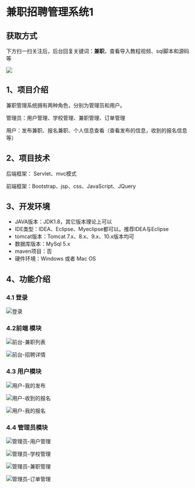 # 兼职招聘管理系统1

## 获取方式

下方扫一扫关注后，后台回复关键词：**兼职**，查看导入教程视频、sql脚本和源码等

 ![](https://www.codeshop.fun/Typora-Images/202205281253739.png)

## 1、项目介绍

兼职管理系统拥有两种角色，分别为管理员和用户。

管理员：用户管理、学校管理、兼职管理、订单管理

用户：发布兼职、报名兼职、个人信息查看（查看发布的信息，收到的报名信息等）


## 2、项目技术

后端框架： Servlet、mvc模式

前端框架：Bootstrap、jsp、css、JavaScript、JQuery

## 3、开发环境

- JAVA版本：JDK1.8，其它版本理论上可以
- IDE类型：IDEA、Eclipse、Myeclipse都可以。推荐IDEA与Eclipse
- tomcat版本：Tomcat 7.x、8.x、9.x、10.x版本均可
- 数据库版本：MySql 5.x
- maven项目：否
- 硬件环境：Windows 或者 Mac OS


## 4、功能介绍

### 4.1 登录

![登录](https://www.codeshop.fun/Typora-Images/202206052146882.jpg)

### 4.2前端 模块

![前台-兼职列表](https://www.codeshop.fun/Typora-Images/202206052146043.jpg)

![前台-招聘详情](https://www.codeshop.fun/Typora-Images/202206052146643.jpg)

### 4.3 用户模块

![用户-我的发布](https://www.codeshop.fun/Typora-Images/202206052146464.jpg)

![用户-收到的报名](https://www.codeshop.fun/Typora-Images/202206052146715.jpg)

![用户-我的报名](https://www.codeshop.fun/Typora-Images/202206052146446.jpg)

### 4.4 管理员模块

![管理员-用户管理](https://www.codeshop.fun/Typora-Images/202206052146008.jpg)

![管理员-学校管理](https://www.codeshop.fun/Typora-Images/202206052146126.jpg)

![管理员-兼职管理](https://www.codeshop.fun/Typora-Images/202206052146497.jpg)

![管理员-订单管理](https://www.codeshop.fun/Typora-Images/202206052146633.jpg)

